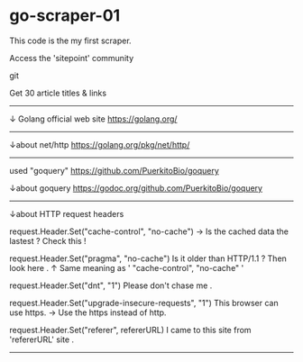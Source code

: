 # go-scraper-01

This code is the my first scraper.

Access the 'sitepoint' community

git 

Get 30 article titles & links


*****

↓ Golang official web site
https://golang.org/

*****

↓about net/http
https://golang.org/pkg/net/http/

*****
used "goquery"
https://github.com/PuerkitoBio/goquery

↓about goquery
https://godoc.org/github.com/PuerkitoBio/goquery

*****

↓about HTTP request headers

request.Header.Set("cache-control", "no-cache")
→ Is the cached data the lastest ? Check this !

request.Header.Set("pragma", "no-cache")
Is it older than HTTP/1.1 ? Then look here . ↑
Same meaning as ' "cache-control", "no-cache" '

request.Header.Set("dnt", "1")
Please don't chase me .

request.Header.Set("upgrade-insecure-requests", "1")
This browser can use https. → Use the https instead of http.

request.Header.Set("referer", refererURL)
I came to this site from 'refererURL' site .

*****

